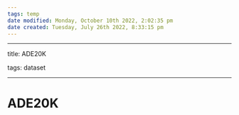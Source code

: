 ```yaml
---
tags: temp
date modified: Monday, October 10th 2022, 2:02:35 pm
date created: Tuesday, July 26th 2022, 8:33:15 pm
---
```


---

title: ADE20K

tags: dataset

---

# ADE20K


